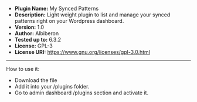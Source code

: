 - **Plugin Name:** My Synced Patterns
- **Description:** Light weight plugin to list and manage your synced patterns right on your Wordpress dashboard.
- **Version:** 1.0
- **Author:** Albiberon
- **Tested up to:** 6.3.2
- **License:** GPL-3
- **License URI:** https://www.gnu.org/licenses/gpl-3.0.html

---

How to use it:
- Download the file 
- Add it into your /plugins folder.
- Go to admin dashboard /plugins section and activate it.